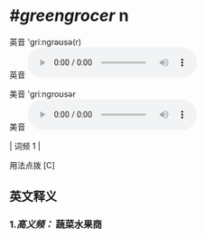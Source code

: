 # ***\#greengrocer*** n
英音 'ɡriːnɡrəʊsə(r)  
英音
<audio src="./media/greengrocer-B.aac" controls="controls"></audio>

美音 'ɡriːnɡroʊsər  
美音
<audio src="./media/greengrocer.aac" controls="controls"></audio>



| 词频 1 |  

用法点拨  [C]

英文释义
---
### 1.*高义频：* **蔬菜水果商**  



